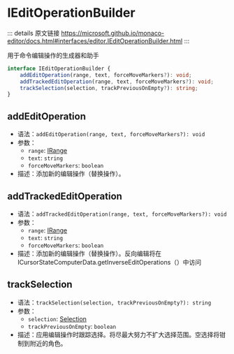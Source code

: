 # IEditOperationBuilder

<backTop />
        
::: details 原文链接
https://microsoft.github.io/monaco-editor/docs.html#interfaces/editor.IEditOperationBuilder.html
:::

用于命令编辑操作的生成器和助手

```ts
interface IEditOperationBuilder {
    addEditOperation(range, text, forceMoveMarkers?): void;
    addTrackedEditOperation(range, text, forceMoveMarkers?): void;
    trackSelection(selection, trackPreviousOnEmpty?): string;
}
```

## addEditOperation
- 语法：`addEditOperation(range, text, forceMoveMarkers?): void`
- 参数：
  - `range`: [IRange](/api/IRange.md)
  - `text`: `string`
  - `forceMoveMarkers`: `boolean`
- 描述：添加新的编辑操作（替换操作）。

## addTrackedEditOperation
- 语法：`addTrackedEditOperation(range, text, forceMoveMarkers?): void`
- 参数：
  - `range`: [IRange](/api/IRange.md)
  - `text`: `string`
  - `forceMoveMarkers`: `boolean`
- 描述：添加新的编辑操作（替换操作）。反向编辑将在ICursorStateComputerData.getInverseEditOperations（）中访问

## trackSelection
- 语法：`trackSelection(selection, trackPreviousOnEmpty?): string`
- 参数：
  - `selection`: [Selection](/api/Selection.md)
  - `trackPreviousOnEmpty`: `boolean`
- 描述：应用编辑操作时跟踪选择。将尽最大努力不扩大选择范围。空选择将钳制到附近的角色。
